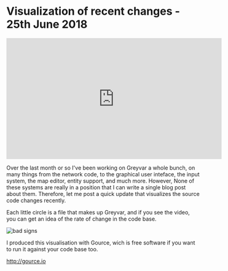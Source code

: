 # Visualization of recent changes - 25th June 2018

<iframe width="560" height="315" src="https://www.youtube.com/embed/AEKZ7v2lL0Y" frameborder="0" allow="autoplay; encrypted-media" allowfullscreen></iframe>

Over the last month or so I've been working on Greyvar a whole bunch, on many things from the network code, to the graphical user inteface, the input system, the map editor, entity support, and much more. However, None of these systems are really in a position that I can write a single blog post about them. Therefore, let me post a quick update that visualizes the source code changes recently.

Each little circle is a file that makes up Greyvar, and if you see the video, you can get an idea of the rate of change in the code base.

![bad signs](res/img/2018-06-25/gource.png)

I produced this visualisation with Gource, wich is free software if you want to run it against your code base too.

http://gource.io

